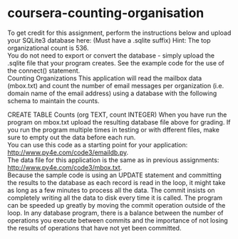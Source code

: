 # coursera-counting-organisation
To get credit for this assignment, perform the instructions below and upload your SQLite3 database here: 
(Must have a .sqlite suffix) Hint: The top organizational count is 536.  
You do not need to export or convert the database - simply upload the .sqlite file that your program creates. 
See the example code for the use of the connect() statement.  
Counting Organizations This application will read the mailbox data (mbox.txt) and count the number of email messages per organization (i.e. domain name of the email address) using a database with the following schema to maintain the counts.  

CREATE TABLE Counts (org TEXT, count INTEGER) When you have run the program on mbox.txt upload the resulting database file above for grading. 
If you run the program multiple times in testing or with dfferent files, make sure to empty out the data before each run.  
You can use this code as a starting point for your application: http://www.py4e.com/code3/emaildb.py.  
The data file for this application is the same as in previous assignments: http://www.py4e.com/code3/mbox.txt.  
Because the sample code is using an UPDATE statement and committing the results to the database as each record is read in the loop, it might take as long as a few minutes to process all the data. 
The commit insists on completely writing all the data to disk every time it is called.  The program can be speeded up greatly by moving the commit operation outside of the loop. 
In any database program, there is a balance between the number of operations you execute between commits and the importance of not losing the results of operations that have not yet been committed.



